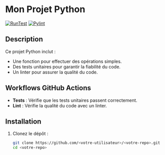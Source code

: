 # Mon Projet Python

[![RunTest](https://github.com/FlorianMargage/PARTIEL_3INFO_DEVOPS/actions/workflows/run_test.yml/badge.svg?event=push)](https://github.com/FlorianMargage/PARTIEL_3INFO_DEVOPS/actions/workflows/run_test.yml)
[![Pylint](https://github.com/FlorianMargage/PARTIEL_3INFO_DEVOPS/actions/workflows/pylint.yml/badge.svg?event=push)](https://github.com/FlorianMargage/PARTIEL_3INFO_DEVOPS/actions/workflows/pylint.yml)

## Description

Ce projet Python inclut :

- Une fonction pour effectuer des opérations simples.
- Des tests unitaires pour garantir la fiabilité du code.
- Un linter pour assurer la qualité du code.

## Workflows GitHub Actions

- **Tests** : Vérifie que les tests unitaires passent correctement.
- **Lint** : Vérifie la qualité du code avec un linter.

## Installation

1. Clonez le dépôt :
   ```bash
   git clone https://github.com/<votre-utilisateur>/<votre-repo>.git
   cd <votre-repo>
   ```
